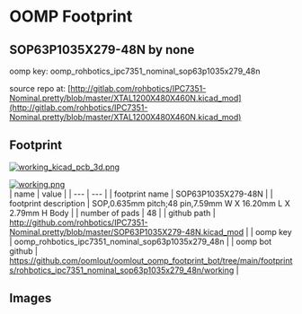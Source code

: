 # OOMP Footprint  
## SOP63P1035X279-48N  by none  
  
oomp key: oomp_rohbotics_ipc7351_nominal_sop63p1035x279_48n  
  
source repo at: [http://gitlab.com/rohbotics/IPC7351-Nominal.pretty/blob/master/XTAL1200X480X460N.kicad_mod](http://gitlab.com/rohbotics/IPC7351-Nominal.pretty/blob/master/XTAL1200X480X460N.kicad_mod)  
## Footprint  
  
[![working_kicad_pcb_3d.png](working_kicad_pcb_3d_600.png)](working_kicad_pcb_3d.png)  
  
[![working.png](working_600.png)](working.png)  
| name | value | 
| --- | --- | 
| footprint name | SOP63P1035X279-48N | 
| footprint description | SOP,0.635mm pitch;48 pin,7.59mm W X 16.20mm L X 2.79mm H Body | 
| number of pads | 48 | 
| github path | http://github.com/rohbotics/IPC7351-Nominal.pretty/blob/master/SOP63P1035X279-48N.kicad_mod | 
| oomp key | oomp_rohbotics_ipc7351_nominal_sop63p1035x279_48n | 
| oomp bot github | https://github.com/oomlout/oomlout_oomp_footprint_bot/tree/main/footprints/rohbotics_ipc7351_nominal_sop63p1035x279_48n/working | 
## Images  
